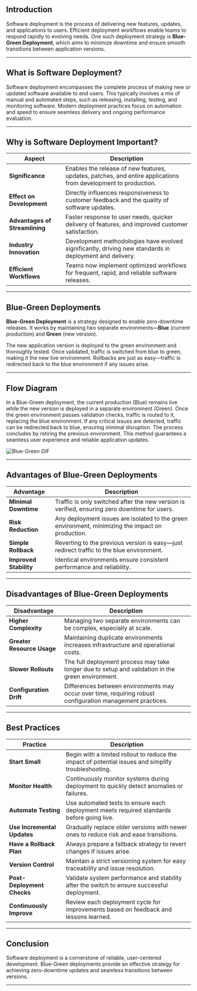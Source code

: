 ## Introduction

Software deployment is the process of delivering new features, updates, and applications to users.  Efficient deployment workflows enable teams to respond rapidly to evolving needs. 
One such deployment strategy is **Blue-Green Deployment**, which aims to minimize downtime and ensure smooth transitions between application versions. 
***

## What is Software Deployment?


Software deployment encompasses the complete process of making new or updated software available to end users. This typically involves a mix of manual and automated steps, such as releasing, installing, testing, and monitoring software. Modern deployment practices focus on automation and speed to ensure seamless delivery and ongoing performance evaluation.

***

## Why is Software Deployment Important?

| Aspect                        | Description                                                                                                                                                                 |
|-------------------------------|-----------------------------------------------------------------------------------------------------------------------------------------------------------------------------|
| **Significance**              | Enables the release of new features, updates, patches, and entire applications from development to production.                                                             |
| **Effect on Development**     | Directly influences responsiveness to customer feedback and the quality of software updates.                                                                                |
| **Advantages of Streamlining**| Faster response to user needs, quicker delivery of features, and improved customer satisfaction.                                                                             |
| **Industry Innovation**       | Development methodologies have evolved significantly, driving new standards in deployment and delivery.                                                                    |
| **Efficient Workflows**       | Teams now implement optimized workflows for frequent, rapid, and reliable software releases.                                                                                 |

***

## Blue-Green Deployments


**Blue-Green Deployment** is a strategy designed to enable zero-downtime releases. It works by maintaining two separate environments—**Blue** (current production) and **Green** (new version). 

The new application version is deployed to the green environment and thoroughly tested. Once validated, traffic is switched from blue to green, making it the new live environment. Rollbacks are just as easy—traffic is redirected back to the blue environment if any issues arise.

***

## Flow Diagram

In a Blue-Green deployment, the current production (Blue) remains live while the new version is deployed in a separate environment (Green). Once the green environment passes validation checks, traffic is routed to it, replacing the blue environment. If any critical issues are detected, traffic can be redirected back to blue, ensuring minimal disruption. The process concludes by retiring the previous environment. This method guarantees a seamless user experience and reliable application updates.

![Blue-Green GIF](https://www.encora.com/hs-fs/hubfs/blue-green-deployment.gif?width=540&name=blue-green-deployment.gif)

***

## Advantages of Blue-Green Deployments

| Advantage              | Description                                                                                          |
|------------------------|------------------------------------------------------------------------------------------------------|
| **Minimal Downtime**   | Traffic is only switched after the new version is verified, ensuring zero downtime for users.        |
| **Risk Reduction**     | Any deployment issues are isolated to the green environment, minimizing the impact on production.     |
| **Simple Rollback**    | Reverting to the previous version is easy—just redirect traffic to the blue environment.              |
| **Improved Stability** | Identical environments ensure consistent performance and reliability.                                |

***

## Disadvantages of Blue-Green Deployments

| Disadvantage                 | Description                                                                                                  |
|-----------------------------|--------------------------------------------------------------------------------------------------------------|
| **Higher Complexity**       | Managing two separate environments can be complex, especially at scale.                                      |
| **Greater Resource Usage**  | Maintaining duplicate environments increases infrastructure and operational costs.                           |
| **Slower Rollouts**         | The full deployment process may take longer due to setup and validation in the green environment.            |
| **Configuration Drift**     | Differences between environments may occur over time, requiring robust configuration management practices.    |

***

## Best Practices

| Practice                    | Description                                                                                                                                      |
|-----------------------------|--------------------------------------------------------------------------------------------------------------------------------------------------|
| **Start Small**             | Begin with a limited rollout to reduce the impact of potential issues and simplify troubleshooting.                                              |
| **Monitor Health**          | Continuously monitor systems during deployment to quickly detect anomalies or failures.                                                          |
| **Automate Testing**        | Use automated tests to ensure each deployment meets required standards before going live.                                                        |
| **Use Incremental Updates** | Gradually replace older versions with newer ones to reduce risk and ease transitions.                                                             |
| **Have a Rollback Plan**    | Always prepare a fallback strategy to revert changes if issues arise.                                                                            |
| **Version Control**         | Maintain a strict versioning system for easy traceability and issue resolution.                                                                  |
| **Post-Deployment Checks**  | Validate system performance and stability after the switch to ensure successful deployment. 
| **Continuously Improve**    | Review each deployment cycle for improvements based on feedback and lessons learned.                                                             |

***

## Conclusion

Software deployment is a cornerstone of reliable, user-centered development. Blue-Green deployments provide an effective strategy for achieving zero-downtime updates and seamless transitions between versions.

***
